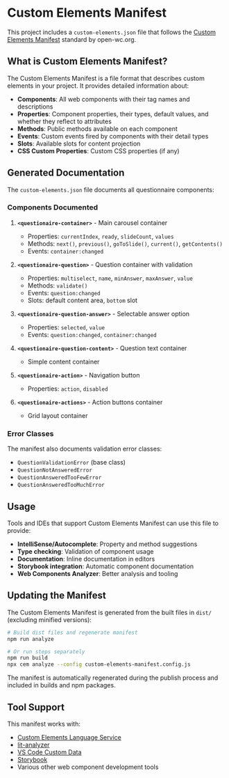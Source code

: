 # Custom Elements Manifest

This project includes a `custom-elements.json` file that follows the [Custom Elements Manifest](https://custom-elements-manifest.open-wc.org/) standard by open-wc.org.

## What is Custom Elements Manifest?

The Custom Elements Manifest is a file format that describes custom elements in your project. It provides detailed information about:

- **Components**: All web components with their tag names and descriptions
- **Properties**: Component properties, their types, default values, and whether they reflect to attributes
- **Methods**: Public methods available on each component
- **Events**: Custom events fired by components with their detail types
- **Slots**: Available slots for content projection
- **CSS Custom Properties**: Custom CSS properties (if any)

## Generated Documentation

The `custom-elements.json` file documents all questionnaire components:

### Components Documented

1. **`<questionaire-container>`** - Main carousel container
   - Properties: `currentIndex`, `ready`, `slideCount`, `values`
   - Methods: `next()`, `previous()`, `goToSlide()`, `current()`, `getContents()`
   - Events: `container:changed`

2. **`<questionaire-question>`** - Question container with validation
   - Properties: `multiselect`, `name`, `minAnswer`, `maxAnswer`, `value`
   - Methods: `validate()`
   - Events: `question:changed`
   - Slots: default content area, `bottom` slot

3. **`<questionaire-question-answer>`** - Selectable answer option
   - Properties: `selected`, `value`
   - Events: `question:changed`, `container:changed`

4. **`<questionaire-question-content>`** - Question text container
   - Simple content container

5. **`<questionaire-action>`** - Navigation button
   - Properties: `action`, `disabled`

6. **`<questionaire-actions>`** - Action buttons container
   - Grid layout container

### Error Classes

The manifest also documents validation error classes:
- `QuestionValidationError` (base class)
- `QuestionNotAnsweredError`
- `QuestionAnsweredTooFewError`
- `QuestionAnsweredTooMuchError`

## Usage

Tools and IDEs that support Custom Elements Manifest can use this file to provide:
- **IntelliSense/Autocomplete**: Property and method suggestions
- **Type checking**: Validation of component usage
- **Documentation**: Inline documentation in editors
- **Storybook integration**: Automatic component documentation
- **Web Components Analyzer**: Better analysis and tooling

## Updating the Manifest

The Custom Elements Manifest is generated from the built files in `dist/` (excluding minified versions):

```bash
# Build dist files and regenerate manifest
npm run analyze

# Or run steps separately
npm run build
npx cem analyze --config custom-elements-manifest.config.js
```

The manifest is automatically regenerated during the publish process and included in builds and npm packages.

## Tool Support

This manifest works with:
- [Custom Elements Language Service](https://github.com/runem/web-component-analyzer)
- [lit-analyzer](https://github.com/runem/lit-analyzer)
- [VS Code Custom Data](https://github.com/microsoft/vscode-custom-data)
- [Storybook](https://storybook.js.org/docs/web-components/writing-docs/autodocs)
- Various other web component development tools
